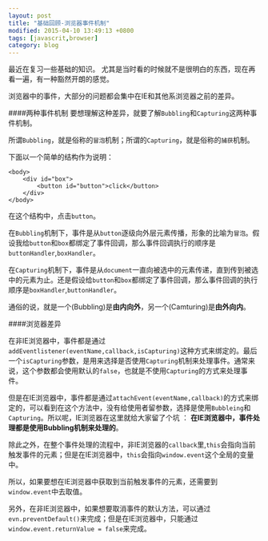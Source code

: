 ```yaml
---
layout: post
title: "基础回顾-浏览器事件机制"
modified: 2015-04-10 13:49:13 +0800
tags: [javascrit,browser]
category: blog
---
```


最近在复习一些基础的知识。
尤其是当时看的时候就不是很明白的东西，现在再看一遍，有一种豁然开朗的感觉。

浏览器中的事件，大部分的问题都会集中在IE和其他系浏览器之前的差异。

####两种事件机制
要想理解这种差异，就要了解`Bubbling`和`Capturing`这两种事件机制。

所谓`Bubbling`，就是俗称的`冒泡`机制；所谓的`Capturing`，就是俗称的`捕获`机制。

下面以一个简单的结构作为说明：

	<body>
		<div id="box">
			<button id="button">click</button>
		</div>
	</body>

在这个结构中，点击`button`。

在`Bubbling`机制下，事件是从`button`逐级向外层元素传播，形象的比喻为`冒泡`。假设我给`button`和`box`都绑定了事件回调，那么事件回调执行的顺序是`buttonHandler`,`boxHandler`。

在`Capturing`机制下，事件是从`document`一直向被选中的元素传递，直到传到被选中的元素为止。还是假设给`button`和`box`都绑定了事件回调，那么事件回调的执行顺序是`boxHandler`,`buttonHandler`。

通俗的说，就是一个(Bubbling)是**由内向外**，另一个(Camturing)是**由外向内**。

####浏览器差异

在非IE浏览器中，事件都是通过`addEventlistener(eventName,callback,isCapturing)`这种方式来绑定的。最后一个`isCapturing`参数，是用来选择是否使用`Capturing`机制来处理事件。通常来说，这个参数都会使用默认的`false`，也就是不使用`Capturing`的方式来处理事件。

但是在IE浏览器中，事件都是通过`attachEvent(eventName,callback)`的方式来绑定的，可以看到在这个方法中，没有给使用者留参数，选择是使用`Bubbleing`和`Capturing`。所以呢，IE浏览器在这里就给大家留了个坑 ： **在IE浏览器中，事件处理都是使用Bubbling机制来处理的**。

除此之外，在整个事件处理的流程中，非IE浏览器的`callback`里,`this`会指向当前触发事件的元素；但是在IE浏览器中，`this`会指向`window.event`这个全局的变量中。

所以，如果要想在IE浏览器中获取到当前触发事件的元素，还需要到`window.event`中去取值。

另外，在非IE浏览器中，如果想要取消事件的默认方法，可以通过`evn.preventDefault()`来完成；但是在IE浏览器中，只能通过`window.event.returnValue = false`来完成。


